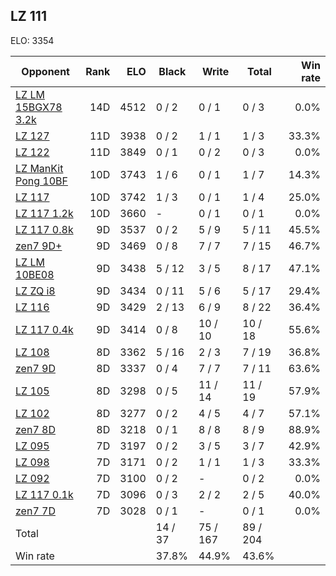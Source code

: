 ## LZ 111 ##

ELO: 3354

Opponent | Rank | ELO | Black | Write | Total | Win rate
---------|-----:|----:|-------|-------|-------|-------:
[LZ LM 15BGX78 3.2k](LZ%20LM%2015BGX78%203.2k.md) | 14D | 4512 | 0 / 2 | 0 / 1 | 0 / 3 | 0.0%
[LZ 127](LZ%20127.md) | 11D | 3938 | 0 / 2 | 1 / 1 | 1 / 3 | 33.3%
[LZ 122](LZ%20122.md) | 11D | 3849 | 0 / 1 | 0 / 2 | 0 / 3 | 0.0%
[LZ ManKit Pong 10BF](LZ%20ManKit%20Pong%2010BF.md) | 10D | 3743 | 1 / 6 | 0 / 1 | 1 / 7 | 14.3%
[LZ 117](LZ%20117.md) | 10D | 3742 | 1 / 3 | 0 / 1 | 1 / 4 | 25.0%
[LZ 117 1.2k](LZ%20117%201.2k.md) | 10D | 3660 | - | 0 / 1 | 0 / 1 | 0.0%
[LZ 117 0.8k](LZ%20117%200.8k.md) | 9D | 3537 | 0 / 2 | 5 / 9 | 5 / 11 | 45.5%
[zen7 9D+](zen7%209D+.md) | 9D | 3469 | 0 / 8 | 7 / 7 | 7 / 15 | 46.7%
[LZ LM 10BE08](LZ%20LM%2010BE08.md) | 9D | 3438 | 5 / 12 | 3 / 5 | 8 / 17 | 47.1%
[LZ ZQ i8](LZ%20ZQ%20i8.md) | 9D | 3434 | 0 / 11 | 5 / 6 | 5 / 17 | 29.4%
[LZ 116](LZ%20116.md) | 9D | 3429 | 2 / 13 | 6 / 9 | 8 / 22 | 36.4%
[LZ 117 0.4k](LZ%20117%200.4k.md) | 9D | 3414 | 0 / 8 | 10 / 10 | 10 / 18 | 55.6%
[LZ 108](LZ%20108.md) | 8D | 3362 | 5 / 16 | 2 / 3 | 7 / 19 | 36.8%
[zen7 9D](zen7%209D.md) | 8D | 3337 | 0 / 4 | 7 / 7 | 7 / 11 | 63.6%
[LZ 105](LZ%20105.md) | 8D | 3298 | 0 / 5 | 11 / 14 | 11 / 19 | 57.9%
[LZ 102](LZ%20102.md) | 8D | 3277 | 0 / 2 | 4 / 5 | 4 / 7 | 57.1%
[zen7 8D](zen7%208D.md) | 8D | 3218 | 0 / 1 | 8 / 8 | 8 / 9 | 88.9%
[LZ 095](LZ%20095.md) | 7D | 3197 | 0 / 2 | 3 / 5 | 3 / 7 | 42.9%
[LZ 098](LZ%20098.md) | 7D | 3171 | 0 / 2 | 1 / 1 | 1 / 3 | 33.3%
[LZ 092](LZ%20092.md) | 7D | 3100 | 0 / 2 | - | 0 / 2 | 0.0%
[LZ 117 0.1k](LZ%20117%200.1k.md) | 7D | 3096 | 0 / 3 | 2 / 2 | 2 / 5 | 40.0%
[zen7 7D](zen7%207D.md) | 7D | 3028 | 0 / 1 | - | 0 / 1 | 0.0%
Total | | | 14 / 37 | 75 / 167 | 89 / 204 | 
Win rate| | | 37.8% | 44.9% | 43.6% | 
